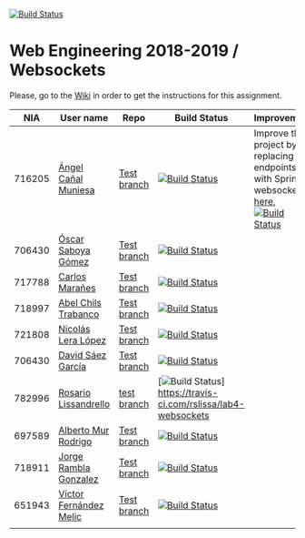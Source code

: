 [![Build Status](https://travis-ci.org/UNIZAR-30246-WebEngineering/lab4-websockets.svg?branch=master)](https://travis-ci.org/UNIZAR-30246-WebEngineering/lab4-websockets)
# Web Engineering 2018-2019 / Websockets
Please, go to the [Wiki](https://github.com/UNIZAR-30246-WebEngineering/lab4-websockets/wiki) in order to get the instructions for this assignment.

| NIA    | User name | Repo | Build Status | Improvement | Score
|--------|-----------|------|--------------|-------------|--------
| 716205 | [Ángel Cañal Muniesa](https://github.com/lAngelP) | [Test branch](https://github.com/lAngelP/lab4-websockets/tree/test) | [![Build Status](https://www.travis-ci.com/lAngelP/lab4-websockets.svg?branch=test)](https://www.travis-ci.com/lAngelP/lab4-websockets) | Improve the project by replacing the endpoints with Spring-websockets [here](https://github.com/lAngelP/lab4-websockets/blob/spring/README.md), [![Build Status](https://travis-ci.com/lAngelP/lab4-websockets.svg?branch=spring)](https://github.com/lAngelP/lab4-websockets/tree/spring) |  :gift: |
| 706430 | [Óscar Saboya Gómez](https://github.com/oscarsa) | [Test branch](https://github.com/oscarsa/lab4-websockets/tree/test) | [![Build Status](https://api.travis-ci.org/oscarsa/lab4-websockets.svg?branch=test)](https://travis-ci.com/oscarsa/lab4-websockets) | |
| 717788 | [Carlos Marañes](https://github.com/carlosmn1997) | [Test branch](https://github.com/carlosmn1997/lab4-websockets/tree/test) | [![Build Status](https://travis-ci.org/carlosmn1997/lab4-websockets.svg)](https://travis-ci.org/carlosmn1997/lab4-websockets) | |
| 718997 | [Abel Chils Trabanco](https://github.com/AbelChT) | [Test branch](https://github.com/AbelChT/lab4-websockets/tree/test) | [![Build Status](https://travis-ci.com/AbelChT/lab4-websockets.svg?branch=test)](https://travis-ci.com/AbelChT/lab4-websockets) | |
| 721808 | [Nicolás Lera López](https://github.com/nicoleralopez) | [Test branch](https://github.com/nicoleralopez/lab4-websockets/tree/test) | [![Build Status](https://travis-ci.org/nicoleralopez/lab4-websockets.svg)](https://travis-ci.org/nicoleralopez/lab4-websockets) | |
| 706430 | [David Sáez García](https://github.com/Davidigea) | [Test branch](https://github.com/davidigea/lab4-websockets/tree/test) | [![Build Status](https://api.travis-ci.org/davidigea/lab4-websockets.svg?branch=test)](https://travis-ci.com/davidigea/lab4-websockets) | |
| 782996 | [Rosario Lissandrello](https://github.com/rslissa) |[test branch](https://github.com/rslissa/lab4-websockets/tree/test) |[![Build Status](https://travis-ci.com/rslissa/lab4-websockets.svg?branch=test)] https://travis-ci.com/rslissa/lab4-websockets ||
| 697589 | [Alberto Mur Rodrigo](https://github.com/697589) | [Test branch](https://github.com/697589/lab4-websockets/tree/test) | [![Build Status](https://api.travis-ci.org/697589/lab4-websockets.svg?branch=test)](https://travis-ci.org/697589/lab4-websockets) | |
| 718911 | [Jorge Rambla Gonzalez](https://github.com/jorgeRambla) | [Test branch](https://github.com/jorgeRambla/lab4-websockets/tree/test) | [![Build Status](https://api.travis-ci.org/jorgeRambla/lab4-websockets.svg?branch=test)](https://travis-ci.org/jorgeRambla/lab4-websockets) | | 
| 651943 | [Víctor Fernández Melic](https://github.com/Melic93) | [Test branch](https://github.com/Melic93/lab4-websockets/tree/test) | [![Build Status](https://api.travis-ci.org/Melic93/lab4-websockets.svg?branch=test)](https://travis-ci.org/Melic93/lab4-websockets) | |
|        |           |      |              |             |
